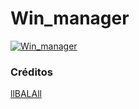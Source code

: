 # Win_manager



[![Win_manager](https://img.youtube.com/vi/VID/0.jpg)](https://www.youtube.com/watch?v=adZMPdaweZw "Win_manager")


### Créditos
[llBALAll](https://github.com/llBALAll)